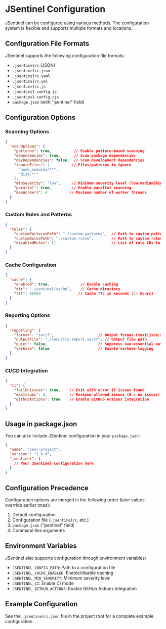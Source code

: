 # JSentinel Configuration

JSentinel can be configured using various methods. The configuration system is flexible and supports multiple formats and locations.

## Configuration File Formats

JSentinel supports the following configuration file formats:

- `.jsentinelrc` (JSON)
- `.jsentinelrc.json`
- `.jsentinelrc.yaml`
- `.jsentinelrc.yml`
- `.jsentinelrc.js`
- `.jsentinel.config.js`
- `.jsentinel.config.cjs`
- `package.json` (with "jsentinel" field)

## Configuration Options

### Scanning Options

```json
{
  "scanOptions": {
    "patterns": true,          // Enable pattern-based scanning
    "dependencies": true,      // Scan package dependencies
    "devDependencies": false,  // Scan development dependencies
    "ignoreFiles": [          // Files/patterns to ignore
      "node_modules/**",
      "dist/**"
    ],
    "minSeverity": "low",     // Minimum severity level (low|medium|high|critical)
    "parallel": true,         // Enable parallel scanning
    "maxWorkers": 4          // Maximum number of worker threads
  }
}
```

### Custom Rules and Patterns

```json
{
  "rules": {
    "customPatternsPath": "./custom-patterns",  // Path to custom patterns
    "customRulesPath": "./custom-rules",        // Path to custom rules
    "disabledRules": []                         // List of rule IDs to disable
  }
}
```

### Cache Configuration

```json
{
  "cache": {
    "enabled": true,              // Enable caching
    "dir": ".jsentinel/cache",    // Cache directory
    "ttl": 86400                 // Cache TTL in seconds (24 hours)
  }
}
```

### Reporting Options

```json
{
  "reporting": {
    "format": "sarif",                    // Output format (text|json|sarif|html)
    "outputFile": "./security-report.sarif", // Output file path
    "quiet": false,                       // Suppress non-essential output
    "verbose": false                      // Enable verbose logging
  }
}
```

### CI/CD Integration

```json
{
  "ci": {
    "failOnIssues": true,    // Exit with error if issues found
    "maxIssues": 0,          // Maximum allowed issues (0 = no issues)
    "githubActions": true    // Enable GitHub Actions integration
  }
}
```

## Usage in package.json

You can also include JSentinel configuration in your `package.json`:

```json
{
  "name": "your-project",
  "version": "1.0.0",
  "jsentinel": {
    // Your JSentinel configuration here
  }
}
```

## Configuration Precedence

Configuration options are merged in the following order (later values override earlier ones):

1. Default configuration
2. Configuration file (`.jsentinelrc`, etc.)
3. `package.json` ("jsentinel" field)
4. Command line arguments

## Environment Variables

JSentinel also supports configuration through environment variables:

- `JSENTINEL_CONFIG_PATH`: Path to a configuration file
- `JSENTINEL_CACHE_ENABLED`: Enable/disable caching
- `JSENTINEL_MIN_SEVERITY`: Minimum severity level
- `JSENTINEL_CI`: Enable CI mode
- `JSENTINEL_GITHUB_ACTIONS`: Enable GitHub Actions integration

## Example Configuration

See the `.jsentinelrc.json` file in the project root for a complete example configuration.
